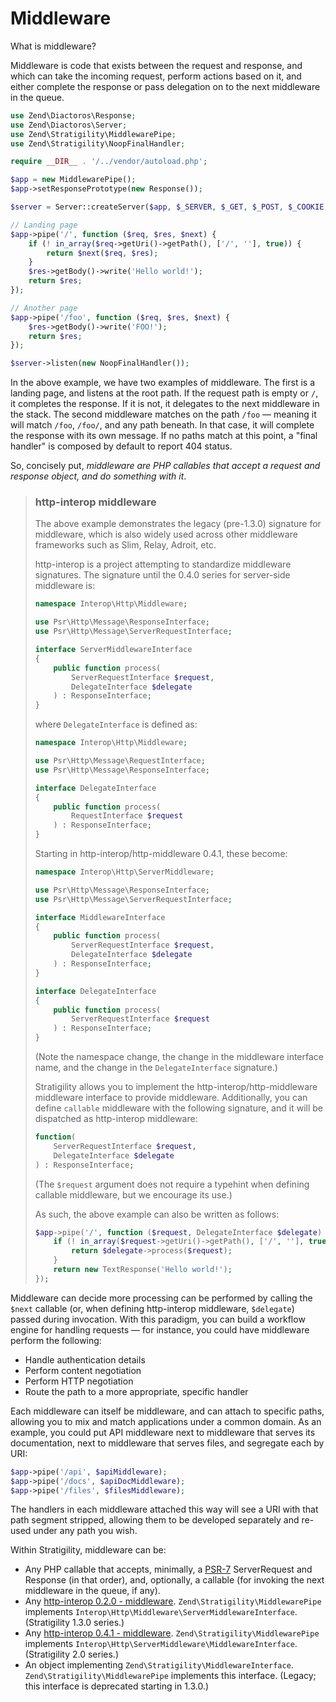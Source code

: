 # Middleware

What is middleware?

Middleware is code that exists between the request and response, and which can
take the incoming request, perform actions based on it, and either complete the
response or pass delegation on to the next middleware in the queue.

```php
use Zend\Diactoros\Response;
use Zend\Diactoros\Server;
use Zend\Stratigility\MiddlewarePipe;
use Zend\Stratigility\NoopFinalHandler;

require __DIR__ . '/../vendor/autoload.php';

$app = new MiddlewarePipe();
$app->setResponsePrototype(new Response());

$server = Server::createServer($app, $_SERVER, $_GET, $_POST, $_COOKIE, $_FILES);

// Landing page
$app->pipe('/', function ($req, $res, $next) {
    if (! in_array($req->getUri()->getPath(), ['/', ''], true)) {
        return $next($req, $res);
    }
    $res->getBody()->write('Hello world!');
    return $res;
});

// Another page
$app->pipe('/foo', function ($req, $res, $next) {
    $res->getBody()->write('FOO!');
    return $res;
});

$server->listen(new NoopFinalHandler());
```

In the above example, we have two examples of middleware. The first is a
landing page, and listens at the root path. If the request path is empty or
`/`, it completes the response. If it is not, it delegates to the next
middleware in the stack. The second middleware matches on the path `/foo`
&mdash; meaning it will match `/foo`, `/foo/`, and any path beneath. In that
case, it will complete the response with its own message. If no paths match at
this point, a "final handler" is composed by default to report 404 status.

So, concisely put, _middleware are PHP callables that accept a request and
response object, and do something with it_.

> ### http-interop middleware
>
> The above example demonstrates the legacy (pre-1.3.0) signature for
> middleware, which is also widely used across other middleware frameworks
> such as Slim, Relay, Adroit, etc.
>
> http-interop is a project attempting to standardize middleware signatures.
> The signature until the 0.4.0 series for server-side middleware is:
>
> ```php
> namespace Interop\Http\Middleware;
>
> use Psr\Http\Message\ResponseInterface;
> use Psr\Http\Message\ServerRequestInterface;
>
> interface ServerMiddlewareInterface
> {
>     public function process(
>         ServerRequestInterface $request,
>         DelegateInterface $delegate
>     ) : ResponseInterface;
> }
> ```
>
> where `DelegateInterface` is defined as:
>
> ```php
> namespace Interop\Http\Middleware;
>
> use Psr\Http\Message\RequestInterface;
> use Psr\Http\Message\ResponseInterface;
>
> interface DelegateInterface
> {
>     public function process(
>         RequestInterface $request
>     ) : ResponseInterface;
> }
> ```
>
> Starting in http-interop/http-middleware 0.4.1, these become:
>
> ```php
> namespace Interop\Http\ServerMiddleware;
>
> use Psr\Http\Message\ResponseInterface;
> use Psr\Http\Message\ServerRequestInterface;
>
> interface MiddlewareInterface
> {
>     public function process(
>         ServerRequestInterface $request,
>         DelegateInterface $delegate
>     ) : ResponseInterface;
> }
>
> interface DelegateInterface
> {
>     public function process(
>         ServerRequestInterface $request
>     ) : ResponseInterface;
> }
> ```
>
> (Note the namespace change, the change in the middleware interface name, and
> the change in the `DelegateInterface` signature.)
>
> Stratigility allows you to implement the http-interop/http-middleware
> middleware interface to provide middleware.  Additionally, you can define
> `callable` middleware with the following signature, and it will be dispatched
> as http-interop middleware:
>
> ```php
> function(
>     ServerRequestInterface $request,
>     DelegateInterface $delegate
> ) : ResponseInterface;
> ```
>
> (The `$request` argument does not require a typehint when defining callable
> middleware, but we encourage its use.)
>
> As such, the above example can also be written as follows:
>
> ```php
> $app->pipe('/', function ($request, DelegateInterface $delegate) {
>     if (! in_array($request->getUri()->getPath(), ['/', ''], true)) {
>         return $delegate->process($request);
>     }
>     return new TextResponse('Hello world!');
> });
> ```

Middleware can decide more processing can be performed by calling the `$next`
callable (or, when defining http-interop middleware, `$delegate`) passed during
invocation. With this paradigm, you can build a workflow engine for handling
requests &mdash; for instance, you could have middleware perform the following:

- Handle authentication details
- Perform content negotiation
- Perform HTTP negotiation
- Route the path to a more appropriate, specific handler

Each middleware can itself be middleware, and can attach to specific paths,
allowing you to mix and match applications under a common domain. As an
example, you could put API middleware next to middleware that serves its
documentation, next to middleware that serves files, and segregate each by URI:

```php
$app->pipe('/api', $apiMiddleware);
$app->pipe('/docs', $apiDocMiddleware);
$app->pipe('/files', $filesMiddleware);
```

The handlers in each middleware attached this way will see a URI with that path
segment stripped, allowing them to be developed separately and re-used under
any path you wish.

Within Stratigility, middleware can be:

- Any PHP callable that accepts, minimally, a
  [PSR-7](https://github.com/php-fig/fig-standards/blob/master/accepted/PSR-7-http-message.md)
  ServerRequest and Response (in that order), and, optionally, a callable (for
  invoking the next middleware in the queue, if any).
- Any [http-interop 0.2.0 - middleware](https://github.com/http-interop/http-middleware/tree/0.2.0).
  `Zend\Stratigility\MiddlewarePipe` implements
  `Interop\Http\Middleware\ServerMiddlewareInterface`. (Stratigility 1.3.0 series.)
- Any [http-interop 0.4.1 - middleware](https://github.com/http-interop/http-middleware/tree/0.4.1).
  `Zend\Stratigility\MiddlewarePipe` implements
  `Interop\Http\ServerMiddleware\MiddlewareInterface`. (Stratigility 2.0 series.)
- An object implementing `Zend\Stratigility\MiddlewareInterface`.
  `Zend\Stratigility\MiddlewarePipe` implements this interface.
  (Legacy; this interface is deprecated starting in 1.3.0.)
